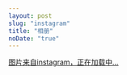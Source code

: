 ```yaml
---
layout: post
slug: "instagram"
title: "相册"
noDate: "true"
---
```


<div class="instagram" data-client-id="956dd096b6e5496aba6662165b9b8443" data-user-id="438522285">
    <a href="http://instagram.com/litten225" target="_blank" class="open-ins">图片来自instagram，正在加载中…</a>
</div>
<script src="/js/jquery.lazyload.js"></script>
<script src="/js/instagram.js"></script>
